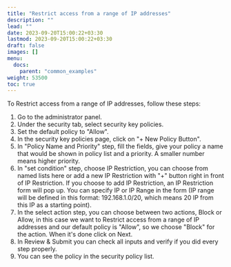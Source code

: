 ```yaml
---
title: "Restrict access from a range of IP addresses"
description: ""
lead: ""
date: 2023-09-20T15:00:22+03:30
lastmod: 2023-09-20T15:00:22+03:30
draft: false
images: []
menu:
  docs:
    parent: "common_examples"
weight: 53500
toc: true
---
```


To Restrict access from a range of IP addresses, follow these steps:

1. Go to the administrator panel.
2. Under the security tab, select security key policies.
3. Set the default policy to "Allow".
4. In the security key policies page, click on "+ New Policy Button".
5. In "Policy Name and Priority" step, fill the fields, give your policy a name that would be shown in policy list and a priority. A smaller number means higher priority.
6. In "set condition" step, choose IP Restriction, you can choose from named lists here or add a new IP Restriction with "+" button right in front of IP Restriction. If you choose to add IP Restriction, an IP Restriction form will pop up. You can specify IP or IP Range in the form (IP range will be defined in this format: 192.168.1.0/20, which means 20 IP from this IP as a starting point).
7. In the select action step, you can choose between two actions, Block or Allow, in this case we want to Restrict access from a range of IP addresses and our default policy is "Allow", so we choose "Block" for the action. When it's done click on Next.
8. In Review & Submit you can check all inputs and verify if you did every step properly.
9. You can see the policy in the security policy list.
